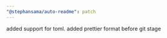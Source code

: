 ```yaml
---
"@stephansama/auto-readme": patch
---
```


added support for toml. added prettier format before git stage

